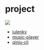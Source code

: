 # project

![](https://oss.jaronnie.com/gopher-road-project.png)

* [julenkv](docs/project/julenkv.md)
* [music-player](docs/project/music-player.md)
* [qiniu-cli](docs/project/qiniu-cli.md)

